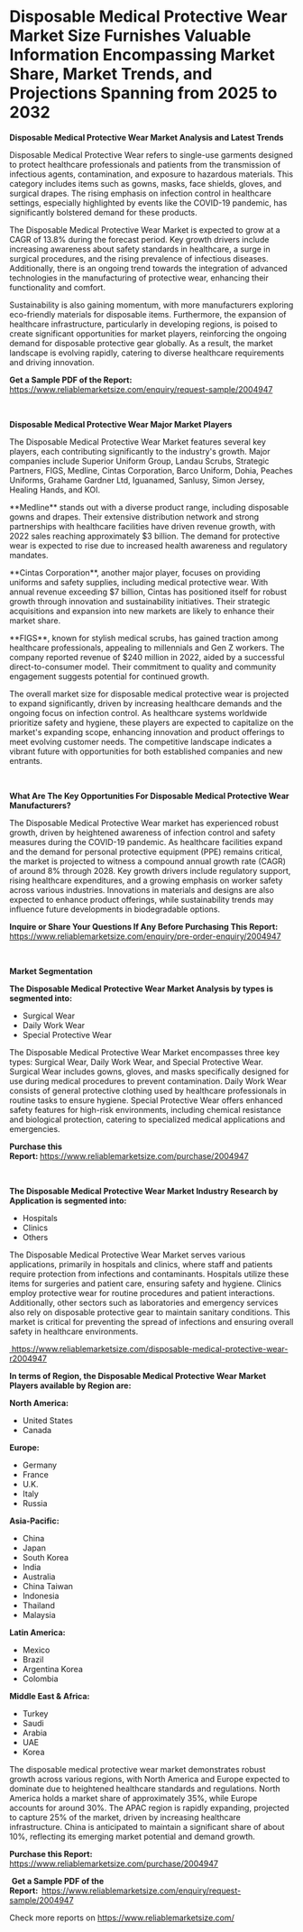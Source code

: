 <p><h1>Disposable Medical Protective Wear Market Size Furnishes Valuable Information Encompassing Market Share, Market Trends, and Projections Spanning from 2025 to 2032</h1></p><p><strong>Disposable Medical Protective Wear Market Analysis and Latest Trends</strong></p>
<p><p>Disposable Medical Protective Wear refers to single-use garments designed to protect healthcare professionals and patients from the transmission of infectious agents, contamination, and exposure to hazardous materials. This category includes items such as gowns, masks, face shields, gloves, and surgical drapes. The rising emphasis on infection control in healthcare settings, especially highlighted by events like the COVID-19 pandemic, has significantly bolstered demand for these products.</p><p>The Disposable Medical Protective Wear Market is expected to grow at a CAGR of 13.8% during the forecast period. Key growth drivers include increasing awareness about safety standards in healthcare, a surge in surgical procedures, and the rising prevalence of infectious diseases. Additionally, there is an ongoing trend towards the integration of advanced technologies in the manufacturing of protective wear, enhancing their functionality and comfort.</p><p>Sustainability is also gaining momentum, with more manufacturers exploring eco-friendly materials for disposable items. Furthermore, the expansion of healthcare infrastructure, particularly in developing regions, is poised to create significant opportunities for market players, reinforcing the ongoing demand for disposable protective gear globally. As a result, the market landscape is evolving rapidly, catering to diverse healthcare requirements and driving innovation.</p></p>
<p><strong>Get a Sample PDF of the Report:&nbsp;</strong> <a href="https://www.reliablemarketsize.com/enquiry/request-sample/2004947?utm_campaign=2944&utm_medium=2&utm_source=Github&utm_content=ia&utm_term=29032025&utm_id=disposable-medical-protective-wear">https://www.reliablemarketsize.com/enquiry/request-sample/2004947</a></p>
<p>&nbsp;</p>
<p><strong>Disposable Medical Protective Wear Major Market Players</strong></p>
<p><p>The Disposable Medical Protective Wear Market features several key players, each contributing significantly to the industry's growth. Major companies include Superior Uniform Group, Landau Scrubs, Strategic Partners, FIGS, Medline, Cintas Corporation, Barco Uniform, Dohia, Peaches Uniforms, Grahame Gardner Ltd, Iguanamed, Sanlusy, Simon Jersey, Healing Hands, and KOI.</p><p>**Medline** stands out with a diverse product range, including disposable gowns and drapes. Their extensive distribution network and strong partnerships with healthcare facilities have driven revenue growth, with 2022 sales reaching approximately $3 billion. The demand for protective wear is expected to rise due to increased health awareness and regulatory mandates.</p><p>**Cintas Corporation**, another major player, focuses on providing uniforms and safety supplies, including medical protective wear. With annual revenue exceeding $7 billion, Cintas has positioned itself for robust growth through innovation and sustainability initiatives. Their strategic acquisitions and expansion into new markets are likely to enhance their market share.</p><p>**FIGS**, known for stylish medical scrubs, has gained traction among healthcare professionals, appealing to millennials and Gen Z workers. The company reported revenue of $240 million in 2022, aided by a successful direct-to-consumer model. Their commitment to quality and community engagement suggests potential for continued growth.</p><p>The overall market size for disposable medical protective wear is projected to expand significantly, driven by increasing healthcare demands and the ongoing focus on infection control. As healthcare systems worldwide prioritize safety and hygiene, these players are expected to capitalize on the market's expanding scope, enhancing innovation and product offerings to meet evolving customer needs. The competitive landscape indicates a vibrant future with opportunities for both established companies and new entrants.</p></p>
<p>&nbsp;</p>
<p><strong>What Are The Key Opportunities For Disposable Medical Protective Wear Manufacturers?</strong></p>
<p><p>The Disposable Medical Protective Wear market has experienced robust growth, driven by heightened awareness of infection control and safety measures during the COVID-19 pandemic. As healthcare facilities expand and the demand for personal protective equipment (PPE) remains critical, the market is projected to witness a compound annual growth rate (CAGR) of around 8% through 2028. Key growth drivers include regulatory support, rising healthcare expenditures, and a growing emphasis on worker safety across various industries. Innovations in materials and designs are also expected to enhance product offerings, while sustainability trends may influence future developments in biodegradable options.</p></p>
<p><strong>Inquire or Share Your Questions If Any Before Purchasing This Report:</strong> <a href="https://www.reliablemarketsize.com/enquiry/pre-order-enquiry/2004947?utm_campaign=2944&utm_medium=2&utm_source=Github&utm_content=ia&utm_term=29032025&utm_id=disposable-medical-protective-wear">https://www.reliablemarketsize.com/enquiry/pre-order-enquiry/2004947</a></p>
<p>&nbsp;</p>
<p><strong>Market Segmentation</strong></p>
<p><strong>The Disposable Medical Protective Wear Market Analysis by types is segmented into:</strong></p>
<p><ul><li>Surgical Wear</li><li>Daily Work Wear</li><li>Special Protective Wear</li></ul></p>
<p><p>The Disposable Medical Protective Wear Market encompasses three key types: Surgical Wear, Daily Work Wear, and Special Protective Wear. Surgical Wear includes gowns, gloves, and masks specifically designed for use during medical procedures to prevent contamination. Daily Work Wear consists of general protective clothing used by healthcare professionals in routine tasks to ensure hygiene. Special Protective Wear offers enhanced safety features for high-risk environments, including chemical resistance and biological protection, catering to specialized medical applications and emergencies.</p></p>
<p><strong>Purchase this Report:&nbsp;</strong><a href="https://www.reliablemarketsize.com/purchase/2004947?utm_campaign=2944&utm_medium=2&utm_source=Github&utm_content=ia&utm_term=29032025&utm_id=disposable-medical-protective-wear">https://www.reliablemarketsize.com/purchase/2004947</a></p>
<p>&nbsp;</p>
<p><strong>The Disposable Medical Protective Wear Market Industry Research by Application is segmented into:</strong></p>
<p><ul><li>Hospitals</li><li>Clinics</li><li>Others</li></ul></p>
<p><p>The Disposable Medical Protective Wear Market serves various applications, primarily in hospitals and clinics, where staff and patients require protection from infections and contaminants. Hospitals utilize these items for surgeries and patient care, ensuring safety and hygiene. Clinics employ protective wear for routine procedures and patient interactions. Additionally, other sectors such as laboratories and emergency services also rely on disposable protective gear to maintain sanitary conditions. This market is critical for preventing the spread of infections and ensuring overall safety in healthcare environments.</p></p>
<p><a href="https://www.reliablemarketsize.com/disposable-medical-protective-wear-r2004947?utm_campaign=2944&utm_medium=2&utm_source=Github&utm_content=ia&utm_term=29032025&utm_id=disposable-medical-protective-wear">&nbsp;https://www.reliablemarketsize.com/disposable-medical-protective-wear-r2004947</a></p>
<p><strong>In terms of Region, the Disposable Medical Protective Wear Market Players available by Region are:</strong></p>
<p>
    <p> <strong> North America: </strong>
        <ul>
            <li>United States</li>
            <li>Canada</li>
        </ul>
        </p> 
    <p> <strong> Europe: </strong>
        <ul>
            <li>Germany</li>
            <li>France</li>
            <li>U.K.</li>
            <li>Italy</li>
            <li>Russia</li>
        </ul>
        </p> 
    <p> <strong> Asia-Pacific: </strong>
        <ul>
            <li>China</li>
            <li>Japan</li>
            <li>South Korea</li>
            <li>India</li>
            <li>Australia</li>
            <li>China Taiwan</li>
            <li>Indonesia</li>
            <li>Thailand</li>
            <li>Malaysia</li>
        </ul>
        </p> 
    <p> <strong> Latin America: </strong>
        <ul>
            <li>Mexico</li>
            <li>Brazil</li>
            <li>Argentina Korea</li>
            <li>Colombia</li>
        </ul>
        </p> 
    <p> <strong> Middle East & Africa: </strong>
        <ul>
            <li>Turkey</li>
            <li>Saudi</li>
            <li>Arabia</li>
            <li>UAE</li>
            <li>Korea</li>
        </ul>
    </p>
    </p>
<p><p>The disposable medical protective wear market demonstrates robust growth across various regions, with North America and Europe expected to dominate due to heightened healthcare standards and regulations. North America holds a market share of approximately 35%, while Europe accounts for around 30%. The APAC region is rapidly expanding, projected to capture 25% of the market, driven by increasing healthcare infrastructure. China is anticipated to maintain a significant share of about 10%, reflecting its emerging market potential and demand growth.</p></p>
<p><strong>Purchase this Report: </strong><a href="https://www.reliablemarketsize.com/purchase/2004947?utm_campaign=2944&utm_medium=2&utm_source=Github&utm_content=ia&utm_term=29032025&utm_id=disposable-medical-protective-wear">https://www.reliablemarketsize.com/purchase/2004947</a></p>
<p>&nbsp;<strong>Get a Sample PDF of the Report:&nbsp;&nbsp;</strong><a href="https://www.reliablemarketsize.com/enquiry/request-sample/2004947?utm_campaign=2944&utm_medium=2&utm_source=Github&utm_content=ia&utm_term=29032025&utm_id=disposable-medical-protective-wear">https://www.reliablemarketsize.com/enquiry/request-sample/2004947</a></p>
<p><strong></strong></p>
<p>Check more reports on <a href="https://www.reliablemarketsize.com/?utm_campaign=2944&utm_medium=2&utm_source=Github&utm_content=ia&utm_term=29032025&utm_id=disposable-medical-protective-wear">https://www.reliablemarketsize.com/</a></p>